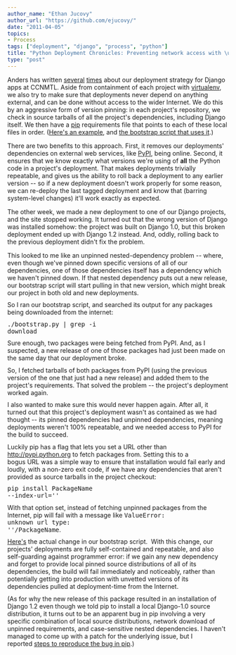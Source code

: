 ```yaml
---
author_name: "Ethan Jucovy"
author_url: "https://github.com/ejucovy/"
date: "2011-04-05"
topics: 
- Process
tags: ["deployment", "django", "process", "python"]
title: "Python Deployment Chronicles: Preventing network access with \u201Cpip install\u201D"
type: "post"
---
```


<p>Anders has written <a href="http://ccnmtl.columbia.edu/compiled/sysadmin/deploying_django_and_deploying.html">several</a> <a href="http://thraxil.org/users/anders/posts/2009/06/12/Django-Deployment-with-virtualenv-and-pip/">times</a> about our deployment strategy for Django apps at <span class="caps">CCNMTL. </span> Aside from containment of each project with <a href="http://www.virtualenv.org/">virtualenv</a>, we also try to make sure that deployments never depend on anything external, and can be done without access to the wider Internet.  We do this by an aggressive form of version pinning: in each project's repository, we check in source tarballs of all the project's dependencies, including Django itself.  We then have a <a href="http://www.pip-installer.org/">pip</a> requirements file that points to each of these local files in order.  (<a href="https://github.com/ccnmtl/smart_sa/tree/master/requirements">Here's an example</a>, and <a href="https://github.com/ccnmtl/smart_sa/blob/master/bootstrap.py">the bootstrap script that uses it</a>.)</p>

<!--more-->

<p>There are two benefits to this approach.  First, it removes our deployments' dependencies on external web services, like <a href="http://pypi.python.org">PyPI</a>, being online.  Second, it ensures that we know exactly what versions we're using of <b>all</b> the Python code in a project's deployment.  That makes deployments trivially repeatable, and gives us the ability to roll back a deployment to any earlier version -- so if a new deployment doesn't work properly for some reason, we can re-deploy the last tagged deployment and know that (barring system-level changes) it'll work exactly as expected.</p>

<p>The other week, we made a new deployment to one of our Django projects, and the site stopped working.  It turned out that the wrong version of Django was installed somehow: the project was built on Django 1.0, but this broken deployment ended up with Django 1.2 instead.  And, oddly, rolling back to the previous deployment didn't fix the problem.</p>

<meta http-equiv="content-type" content="text/html; charset=utf-8"><p style="margin-top: 0px; margin-right: 0px; margin-bottom: 0.75em; margin-left: 0px; border-top-width: 0px; border-right-width: 0px; border-bottom-width: 0px; border-left-width: 0px; border-style: initial; border-color: initial; padding-top: 0px; padding-right: 0px; padding-bottom: 0px; padding-left: 0px; font-size: 1em; font-weight: normal; ">This looked to me like an unpinned nested-dependency problem -- where, even though we've pinned down specific versions of all of our dependencies, one of those dependencies itself has a dependency which we haven't pinned down. If that nested dependency puts out a new release, our bootstrap script will start pulling in that new version, which might break our project in both old and new deployments.</p><p style="margin-top: 0px; margin-right: 0px; margin-bottom: 0.75em; margin-left: 0px; border-top-width: 0px; border-right-width: 0px; border-bottom-width: 0px; border-left-width: 0px; border-style: initial; border-color: initial; padding-top: 0px; padding-right: 0px; padding-bottom: 0px; padding-left: 0px; font-size: 1em; font-weight: normal; ">So I ran our bootstrap script, and searched its output for any packages being downloaded from the internet:</p><pre style="margin-top: 0px; margin-right: 0px; margin-bottom: 0.75em; margin-left: 0px; border-top-width: 0px; border-right-width: 0px; border-bottom-width: 0px; border-left-width: 0px; border-style: initial; border-color: initial; padding-top: 0px; padding-right: 0px; padding-bottom: 0px; padding-left: 0px; font-size: 1em; font-weight: normal; ">  ./bootstrap.py | grep -i download</pre><p style="margin-top: 0px; margin-right: 0px; margin-bottom: 0.75em; margin-left: 0px; border-top-width: 0px; border-right-width: 0px; border-bottom-width: 0px; border-left-width: 0px; border-style: initial; border-color: initial; padding-top: 0px; padding-right: 0px; padding-bottom: 0px; padding-left: 0px; font-size: 1em; font-weight: normal; ">Sure enough, two packages were being fetched from PyPI. And, as I suspected, a new release of one of those packages had just been made on the same day that our deployment broke.</p><p style="margin-top: 0px; margin-right: 0px; margin-bottom: 0.75em; margin-left: 0px; border-top-width: 0px; border-right-width: 0px; border-bottom-width: 0px; border-left-width: 0px; border-style: initial; border-color: initial; padding-top: 0px; padding-right: 0px; padding-bottom: 0px; padding-left: 0px; font-size: 1em; font-weight: normal; ">So, I fetched tarballs of both packages from PyPI (using the previous version of the one that just had a new release) and added them to the project's requirements. That solved the problem -- the project's deployment worked again.</p><p style="margin-top: 0px; margin-right: 0px; margin-bottom: 0.75em; margin-left: 0px; border-top-width: 0px; border-right-width: 0px; border-bottom-width: 0px; border-left-width: 0px; border-style: initial; border-color: initial; padding-top: 0px; padding-right: 0px; padding-bottom: 0px; padding-left: 0px; font-size: 1em; font-weight: normal; ">I also wanted to make sure this would never happen again. After all, it turned out that this project's deployment wasn't as contained as we had thought -- its pinned dependencies had unpinned dependencies, meaning deployments weren't 100% repeatable, and we needed access to PyPI for the build to succeed.</p><p style="margin-top: 0px; margin-right: 0px; margin-bottom: 0.75em; margin-left: 0px; border-top-width: 0px; border-right-width: 0px; border-bottom-width: 0px; border-left-width: 0px; border-style: initial; border-color: initial; padding-top: 0px; padding-right: 0px; padding-bottom: 0px; padding-left: 0px; font-size: 1em; font-weight: normal; ">Luckily pip has a flag that lets you set a&nbsp;<span class="caps">URL&nbsp;</span>other than http://pypi.python.org to fetch packages from. Setting this to a bogus&nbsp;<span class="caps">URL&nbsp;</span>was a simple way to ensure that installation would fail early and loudly, with a non-zero exit code, if we have any dependencies that aren't provided as source tarballs in the project checkout:</p><pre style="margin-top: 0px; margin-right: 0px; margin-bottom: 0.75em; margin-left: 0px; border-top-width: 0px; border-right-width: 0px; border-bottom-width: 0px; border-left-width: 0px; border-style: initial; border-color: initial; padding-top: 0px; padding-right: 0px; padding-bottom: 0px; padding-left: 0px; font-size: 1em; font-weight: normal; ">  pip install PackageName --index-url=''</pre><p style="margin-top: 0px; margin-right: 0px; margin-bottom: 0.75em; margin-left: 0px; border-top-width: 0px; border-right-width: 0px; border-bottom-width: 0px; border-left-width: 0px; border-style: initial; border-color: initial; padding-top: 0px; padding-right: 0px; padding-bottom: 0px; padding-left: 0px; font-size: 1em; font-weight: normal; ">With that option set, instead of fetching unpinned packages from the Internet, pip will fail with a message like&nbsp;<code style="margin-top: 0px; margin-right: 0px; margin-bottom: 0px; margin-left: 0px; border-top-width: 0px; border-right-width: 0px; border-bottom-width: 0px; border-left-width: 0px; border-style: initial; border-color: initial; padding-top: 0px; padding-right: 0px; padding-bottom: 0px; padding-left: 0px; font-size: 1em; font-weight: normal; ">ValueError: unknown url type: ''/PackageName</code>.</p><p style="margin-top: 0px; margin-right: 0px; margin-bottom: 0.75em; margin-left: 0px; border-top-width: 0px; border-right-width: 0px; border-bottom-width: 0px; border-left-width: 0px; border-style: initial; border-color: initial; padding-top: 0px; padding-right: 0px; padding-bottom: 0px; padding-left: 0px; font-size: 1em; font-weight: normal; "><a href="https://github.com/ccnmtl/ccnmtldjango/commit/3a4420be2516cc890042fd1009372e2a7b0c253b" style="text-decoration: underline; ">Here's</a>&nbsp;the actual change in our bootstrap script. &nbsp;With this change, our projects' deployments are fully self-contained and repeatable, and also self-guarding against programmer error: if we gain any new dependency and forget to provide local pinned source distributions of all of its dependencies, the build will fail immediately and noticeably, rather than potentially getting into production with unvetted versions of its dependencies pulled at deployment-time from the Internet.</p><p style="margin-top: 0px; margin-right: 0px; margin-bottom: 0.75em; margin-left: 0px; border-top-width: 0px; border-right-width: 0px; border-bottom-width: 0px; border-left-width: 0px; border-style: initial; border-color: initial; padding-top: 0px; padding-right: 0px; padding-bottom: 0px; padding-left: 0px; font-size: 1em; font-weight: normal; ">(As for why the new release of this package resulted in an installation of Django 1.2 even though we told pip to install a local Django-1.0 source distribution, it turns out to be an apparent bug in pip involving a very specific combination of local source distributions, network download of unpinned requirements, and case-sensitive nested dependencies. I haven't managed to come up with a patch for the underlying issue, but I reported&nbsp;<a href="https://github.com/pypa/pip/issues/239" style="text-decoration: underline; ">steps to reproduce the bug in pip</a>.)</p>
